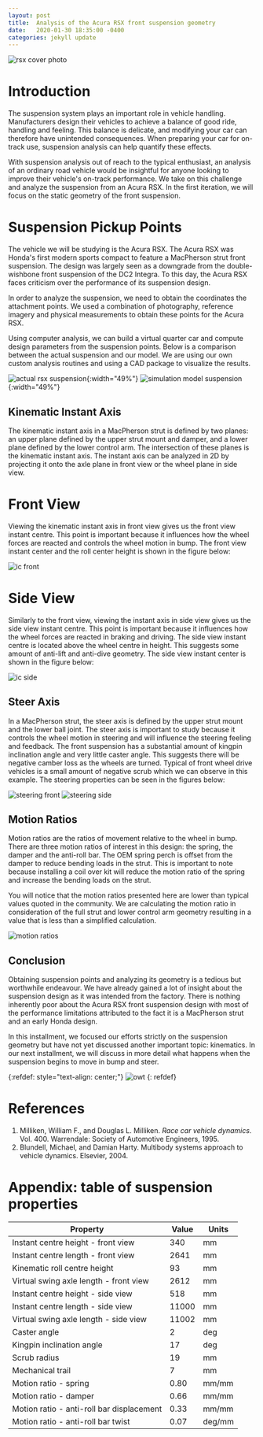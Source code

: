 ```yaml
---
layout: post
title:  Analysis of the Acura RSX front suspension geometry
date:   2020-01-30 18:35:00 -0400
categories: jekyll update
---
```

![rsx cover photo](/assets/images/2020-01-30/rsx_cover.jpg)

# Introduction
The suspension system plays an important role in vehicle handling.
Manufacturers design their vehicles to achieve a balance of good ride, handling
and feeling. This balance is delicate, and modifying your car can therefore have unintended consequences. When preparing your car for on-track use,
suspension analysis can help quantify these effects.

With suspension analysis out of reach to the typical enthusiast, an analysis of
an ordinary road vehicle would be insightful for anyone looking to improve
their vehicle's on-track performance. We take on this challenge and analyze the
suspension from an Acura RSX. In the first iteration, we will focus on the
static geometry of the front suspension.

# Suspension Pickup Points
The vehicle we will be studying is the Acura RSX. The Acura RSX was Honda's
first modern sports compact to feature a MacPherson strut front suspension. The
design was largely seen as a downgrade from the double-wishbone front
suspension of the DC2 Integra. To this day, the Acura RSX faces criticism over
the performance of its suspension design.

In order to analyze the suspension, we need to obtain the coordinates the
attachment points. We used a combination of photography, reference imagery and
physical measurements to obtain these points for the Acura RSX.

Using computer analysis, we can build a virtual quarter car and compute design
parameters from the suspension points. Below is a comparison between the actual
suspension and our model. We are using our own custom analysis routines and
using a CAD package to visualize the results.

![actual rsx suspension](/assets/images/2020-01-30/rsx_front_suspension.JPG){:width="49%"} ![simulation model suspension](/assets/images/2020-01-30/rsx-quarter-iso-resize.png){:width="49%"}

## Kinematic Instant Axis
The kinematic instant axis in a MacPherson strut is defined by two planes: an
upper plane defined by the upper strut mount and damper, and a lower plane
defined by the lower control arm. The intersection of these planes is the
kinematic instant axis. The instant axis can be analyzed in 2D by projecting it
onto the axle plane in front view or the wheel plane in side view.

# Front View
Viewing the kinematic instant axis in front view gives us the front view
instant centre. This point is important because it influences how the wheel
forces are reacted and controls the wheel motion in bump. The front view
instant center and the roll center height is shown in the figure below:

![ic front](/assets/images/2020-01-30/rsx-front-ic-markup.png)


# Side View
Similarly to the front view, viewing the instant axis in side view gives us the
side view instant centre. This point is important  because it influences how
the wheel forces are reacted in braking and driving. The side view instant
centre is located above the wheel centre in height. This suggests some amount
of anti-lift and anti-dive geometry. The side view instant center is shown in
the figure below:

![ic side](/assets/images/2020-01-30/rsx-side-ic-markup.png)


## Steer Axis
In a MacPherson strut, the steer axis is defined by the upper strut mount and
the lower ball joint. The steer axis is important to study because it controls
the wheel motion in steering and will influence the steering feeling and
feedback. The front suspension has a substantial amount of kingpin inclination
angle and very little caster angle. This suggests there will be negative camber
loss as the wheels are turned. Typical of front wheel drive vehicles is a small
amount of negative scrub which we can observe in this example. The steering
properties can be seen in the figures below:

![steering front](/assets/images/2020-01-30/rsx-front-view-steering-markup.png)
![steering side](/assets/images/2020-01-30/rsx-side-view-steering-markup.png)


## Motion Ratios
Motion ratios are the ratios of movement relative to the wheel in bump. There
are three motion ratios of interest in this design: the spring, the damper and
the anti-roll bar. The OEM spring perch is offset from the damper to reduce
bending loads in the strut. This is important to note because installing a coil
over kit will reduce the motion ratio of the spring and increase the bending
loads on the strut.

You will notice that the motion ratios presented here are lower than typical
values quoted in the community. We are calculating the motion ratio in
consideration of the full strut and lower control arm geometry resulting in a
value that is less than a simplified calculation.

![motion ratios](/assets/images/2020-01-30/rsx-front-view-markup.png)

## Conclusion
Obtaining suspension points and analyzing its geometry is a tedious but
worthwhile endeavour. We have already gained a lot of insight about the
suspension design as it was intended from the factory. There is nothing
inherently poor about the Acura RSX front suspension design with most of the
performance limitations attributed to the fact it is a MacPherson strut and an
early Honda design.

In this installment, we focused our efforts strictly on the suspension geometry
but have not yet discussed another important topic: kinematics. In our next
installment, we will discuss in more detail what happens when the suspension
begins to move in bump and steer.

{:refdef: style="text-align: center;"}
![owt](/assets/images/2020-01-30/rsx-front-owt.gif)
{: refdef}

# References
1. Milliken, William F., and Douglas L. Milliken. _Race car vehicle dynamics_. Vol. 400. Warrendale: Society of Automotive Engineers, 1995.
1. Blundell, Michael, and Damian Harty. Multibody systems approach to vehicle dynamics. Elsevier, 2004.

# Appendix: table of suspension properties

| Property                                | Value | Units |
|-----------------------------------------|-------| ------|
| Instant centre height - front view      | 340   | mm    |
| Instant centre length - front view      | 2641  | mm    |
| Kinematic roll centre height            | 93    | mm    |
| Virtual swing axle length - front view  | 2612  | mm    |
| Instant centre height - side view       | 518   | mm    |
| Instant centre length - side view       | 11000 | mm    |
| Virtual swing axle length - side view   | 11002 | mm    |
| Caster angle                            | 2     | deg   |
| Kingpin inclination angle               | 17    | deg   |
| Scrub radius                            | 19    | mm    |
| Mechanical trail                        | 7     | mm    |
| Motion ratio - spring                   | 0.80  | mm/mm |
| Motion ratio - damper                   | 0.66  | mm/mm |
| Motion ratio - anti-roll bar displacement | 0.33  | mm/mm |
| Motion ratio - anti-roll bar twist      | 0.07  | deg/mm |

